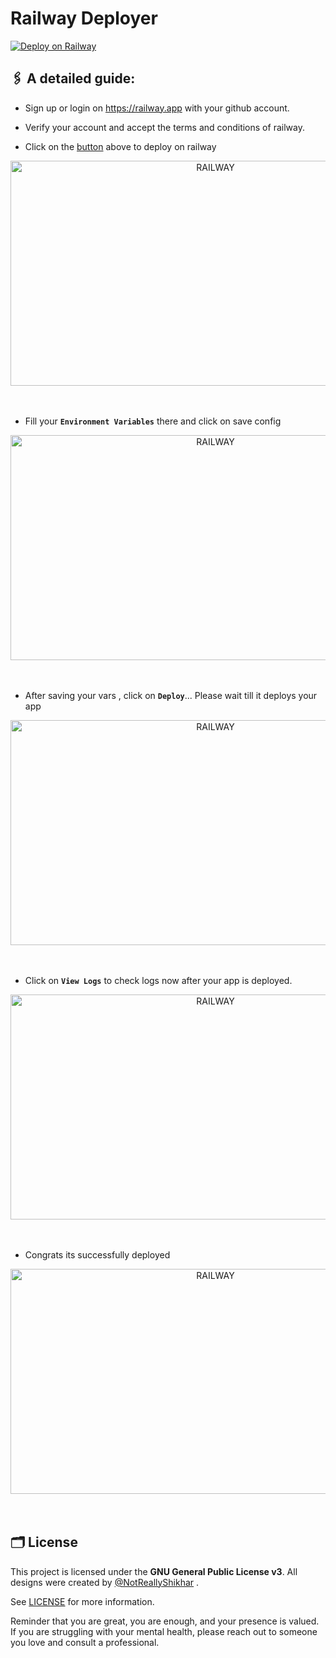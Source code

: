 # Railway Deployer

[![Deploy on Railway](https://railway.app/button.svg)](https://railway.app/new/template?code=K57sIe&referralCode=aJp2Nm)


## 🖇 A detailed guide:

- Sign up or login on https://railway.app with your github account.

- Verify your account and accept the terms and conditions of railway. 

- Click on the [button](https://railway.app/new/template?code=FQTjAJ&referralCode=notreallyshikhar) above to deploy on railway

<p align="center">
    <img src="https://telegra.ph//file/70528eb60f470f19513f9.jpg" height="360" width="640" alt="RAILWAY"><br><br><br>
</p>
  
-  Fill your **`Environment Variables`** there and click on save config
  
<p align="center">
    <img src="https://telegra.ph//file/89cb99147db38b3377ca8.jpg" height="360" width="640" alt="RAILWAY"><br><br><br>
</p>
  
  
- After saving your vars , click on **`Deploy`**... Please wait till it deploys your app

<p align="center">
    <img src="https://telegra.ph//file/d1d32b0e8bcb20b2431dd.jpg" height="360" width="640" alt="RAILWAY"><br><br><br>
</p>
  
- Click on **`View Logs`** to check logs now after your app is deployed.
  
<p align="center">
    <img src="https://telegra.ph//file/824a189bbcd66dd50d066.jpg" height="360" width="640" alt="RAILWAY"><br><br><br>
</p>
  
  
- Congrats its successfully deployed
  
<p align="center">
    <img src="https://telegra.ph//file/9a4e82671b391dc75aedf.jpg" height="360" width="640" alt="RAILWAY"><br><br><br>
</p>
  
 

## 🗂 License

This project is licensed under the **GNU General Public License v3**. All designs were created by [@NotReallyShikhar](https://github.com/NotReallyShikhar) .

See [LICENSE](LICENSE) for more information.


Reminder that you are great, you are enough, and your presence is valued. If you are struggling with your mental health, please reach out to someone you love and consult a professional.
